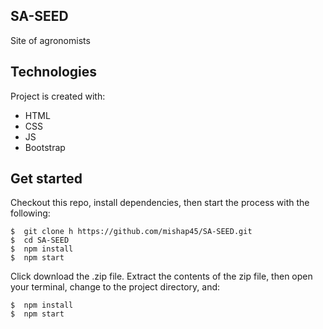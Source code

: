 ## SA-SEED
Site of agronomists

## Technologies
Project is created with:
* HTML
* CSS
* JS
* Bootstrap

## Get started
Checkout this repo, install dependencies, then start the process with the following:

```
$  git clone h https://github.com/mishap45/SA-SEED.git
$  cd SA-SEED
$  npm install
$  npm start
```

Click download the .zip file. Extract the contents of the zip file, then open your terminal, change to the project directory, and:
```
$  npm install
$  npm start
```
